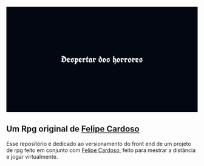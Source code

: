 ![Despertar dos horrores](./md/banner.png "Despertar dos horrores")

## Um Rpg original de [Felipe Cardoso](https://github.com/neofelipecardoso)


Esse repositório é dedicado ao versionamento do front end de um projeto de rpg feito em conjunto com [Felipe Cardoso](https://github.com/neofelipecardoso), feito para mestrar a distância e jogar virtualmente.
